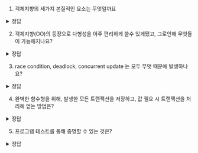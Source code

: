 1. 객체지향의 세가지 본질적인 요소는 무엇일까요
<details>
<summary> 정답 </summary>
 다형성, 캡슐화, 상속
</details>

2. 객체지향(OO)의 등장으로 다형성을 아주 편리하게 쓸수 있게됐고, 그로인해 무엇들이 가능해지나요?
<details>
<summary> 정답 </summary>
  플러그인 아키텍처 적용
  의존역전
  모듈 독립
</details>

3. race condition, deadlock, concurrent update 는 모두 무엇 때문에 발생하나요?
<details>
<summary> 정답 </summary>
  가변 변수
</details>

4. 완벽한 함수형을 위해, 발생한 모든 트랜잭션을 저장하고, 값 필요 시 트랜잭션을 처리해 얻는 방법은?
<details>
<summary> 정답 </summary>
  이벤트 소싱
</details>

5. 프로그램 테스트를 통해 증명할 수 있는 것은?
<details>
<summary> 정답 </summary>
  프로그램에 뭔가 하자가 있을 때 프로그램이 잘못되었음을 증명한다. <br/>
  프로그램이 문제없음을 증명하진 못한다.  
</details>

